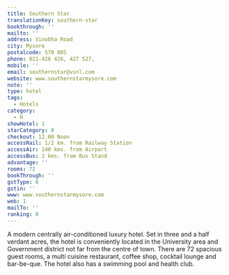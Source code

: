 ```yaml
---
title: Southern Star
translationKey: southern-star
bookthrough: ''
mailto: ''
address: Vinobha Road
city: Mysore
postalcode: 570 005
phone: 821-426 426, 427 527,
mobile: ''
email: southernstar@vsnl.com
website: www.southernstarmysore.com
note: ''
type: hotel
tags:
  - Hotels
category:
  - H
showHotel: 1
starCategory: 0
checkout: 12.00 Noon
accessRail: 1/2 km. from Railway Station
accessAir: 140 kms. from Airport
accessBus: 2 kms. from Bus Stand
advantage: ''
rooms: 72
bookThrough: ''
gstType: 0
gstin: ''
www: www.southernstarmysore.com
web: 1
mailTo: ''
ranking: 0
---
```







A modern centrally air-conditioned luxury hotel. Set in three and a half verdant acres, the hotel is conveniently located in the University area and Government district not far from the centre of town. There are 72 spacious guest rooms, a multi cuisine restaurant, coffee shop, cocktail lounge and bar-be-que. The hotel also has a swimming pool and health club.